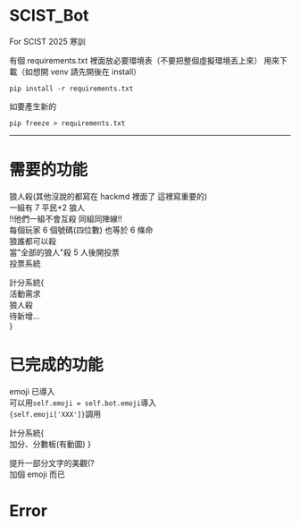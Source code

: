 # SCIST_Bot

For SCIST 2025 寒訓

有個 requirements.txt
裡面放必要環境表（不要把整個虛擬環境丟上來）
用來下載（如想開 venv 請先開後在 install）

```
pip install -r requirements.txt
```

如要產生新的

```
pip freeze > requirements.txt
```

---

# 需要的功能

狼人殺(其他沒說的都寫在 hackmd 裡面了 這裡寫重要的)  
一組有 7 平民+2 狼人  
!!他們一組不會互殺 同組同陣線!!  
每個玩家 6 個號碼(四位數) 也等於 6 條命  
狼誰都可以殺  
當"全部的狼人"殺 5 人後開投票  
投票系統

計分系統{  
活動需求  
狼人殺  
待新增...  
}

# 已完成的功能

emoji 已導入  
可以用`self.emoji = self.bot.emoji`導入  
`{self.emoji['XXX']}`調用

計分系統{  
加分、分數板(有動圖)
}

提升一部分文字的美觀(?  
加個 emoji 而已

# Error
